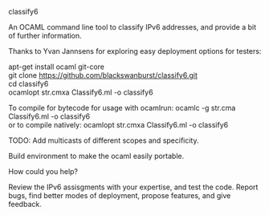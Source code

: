 classify6

An OCAML command line tool to classify IPv6 addresses, and provide a bit of further information.

Thanks to Yvan Jannsens for exploring easy deployment options for testers:

apt-get install ocaml git-core											
git clone https://github.com/blackswanburst/classify6.git				
cd classify6															
ocamlopt str.cmxa Classify6.ml -o classify6								

To compile for bytecode for usage with ocamlrun:
ocamlc -g str.cma Classify6.ml -o classify6								
or to compile natively:
ocamlopt str.cmxa Classify6.ml -o classify6								

TODO: Add multicasts of different scopes and specificity.

Build environment to make the ocaml easily portable.

How could you help? 

Review the IPv6 assisgments with your expertise, and test the code.
Report bugs, find better modes of deployment, propose features, and give feedback.

